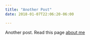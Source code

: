 ```yaml
---
title: "Another Post"
date: 2018-01-07T22:06:20-06:00

---
```


Another post. Read this page [about me](/about)